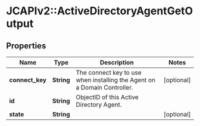 # JCAPIv2::ActiveDirectoryAgentGetOutput

## Properties
Name | Type | Description | Notes
------------ | ------------- | ------------- | -------------
**connect_key** | **String** | The connect key to use when installing the Agent on a Domain Controller. | [optional] 
**id** | **String** | ObjectID of this Active Directory Agent. | 
**state** | **String** |  | [optional] 


